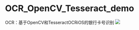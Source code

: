 # OCR_OpenCV_Tesseract_demo
OCR：基于OpenCV和TesseractOCRiOS的银行卡号识别
![](http://7xoz39.com1.z0.glb.clouddn.com/detector.png)
